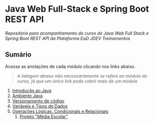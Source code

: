 # Java Web Full-Stack e Spring Boot REST API

###### _Repositório para acompanhamento do curso de Java Web Full Stack e Spring Boot REST API da Plataforma EaD JDEV Treinamentos_

## Sumário

Acesse as anotações de cada módulo clicando nos links abaixo.

> _A listagem abaixo não necessariamente se refere ao módulo do curso, já que um único link pode cobrir mais de um módulo_

1. [Introdução ao Java](MD1/README.md)
2. [Ambiente Java](MD4/README.md)
3. [Versionamento de código](MD6/README.md)
4. [Variáveis e Tipos de Dados](MD7/README.md)
5. [Operações Lógicas, Condicionais e Relacionais](MD8/README.md)
   1. [Projeto "Média Escolar"](MD8/Projeto/MediaEscolar/README.md) 